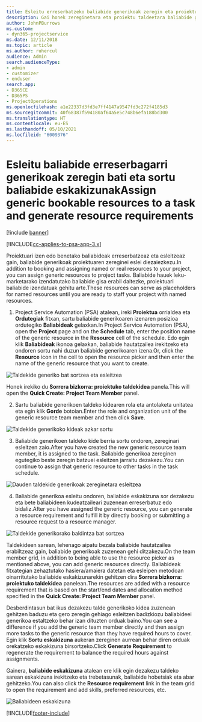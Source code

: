 ```yaml
---
title: Esleitu erreserbatzeko baliabide generikoak zeregin eta proiektu talde bati
description: Gai honek zereginetara eta proiektu taldeetara baliabide generikoak erreserbatzeko informazioa eskaintzen du.
author: JohnPBurrows
ms.custom:
- dyn365-projectservice
ms.date: 12/11/2018
ms.topic: article
ms.author: ruhercul
audience: Admin
search.audienceType:
- admin
- customizer
- enduser
search.app:
- D365CE
- D365PS
- ProjectOperations
ms.openlocfilehash: a1e22337d3fd3e7ff4147a9547fd3c272f4185d3
ms.sourcegitcommit: 40f68387f594180af64a5e5c748b6efa188bd300
ms.translationtype: HT
ms.contentlocale: eu-ES
ms.lasthandoff: 05/10/2021
ms.locfileid: "6009376"
---
```

# <a name="assign-generic-bookable-resources-to-a-task-and-generate-resource-requirements"></a><span data-ttu-id="46cc2-103">Esleitu baliabide erreserbagarri generikoak zeregin bati eta sortu baliabide eskakizunak</span><span class="sxs-lookup"><span data-stu-id="46cc2-103">Assign generic bookable resources to a task and generate resource requirements</span></span> 

[!include [banner](../includes/psa-now-project-operations.md)]

[!INCLUDE[cc-applies-to-psa-app-3.x](../includes/cc-applies-to-psa-app-3x.md)]

<span data-ttu-id="46cc2-104">Proiektuari izen edo benetako baliabideak erreserbatzeaz eta esleitzeaz gain, baliabide generikoak proiektuaren zereginei eslei diezaiezkezu.</span><span class="sxs-lookup"><span data-stu-id="46cc2-104">In addition to booking and assigning named or real resources to your project, you can assign generic resources to project tasks.</span></span> <span data-ttu-id="46cc2-105">Baliabide hauek leku-marketarako izendatutako baliabide gisa erabil daitezke, proiektuari baliabide izendatuak gehitu arte.</span><span class="sxs-lookup"><span data-stu-id="46cc2-105">These resources can serve as placeholders for named resources until you are ready to staff your project with named resources.</span></span> 

1. <span data-ttu-id="46cc2-106">Project Service Automation (PSA) atalean, ireki **Proiektua** orrialdea eta **Ordutegiak** fitxan, sartu baliabide generikoaren izenaren posizioa ordutegiko **Baliabideak** gelaxkan.</span><span class="sxs-lookup"><span data-stu-id="46cc2-106">In Project Service Automation (PSA), open the **Project** page and on the **Schedule** tab, enter the position name of the generic resource in the **Resource** cell of the schedule.</span></span> <span data-ttu-id="46cc2-107">Edo egin klik **Baliabideak** ikonoa gelaxkan, baliabide hautatzailea irekitzeko eta ondoren sortu nahi duzun baliabide generikoaren izena.</span><span class="sxs-lookup"><span data-stu-id="46cc2-107">Or, click the **Resource** icon in the cell to open the resource picker and then enter the name of the generic resource that you want to create.</span></span>

![Taldekide generiko bat sortzea eta esleitzea](media/RM-how-to-9.png)

<span data-ttu-id="46cc2-109">Honek irekiko du **Sorrera bizkorra: proiektuko taldekidea** panela.</span><span class="sxs-lookup"><span data-stu-id="46cc2-109">This will open the **Quick Create: Project Team Member** panel.</span></span> 

2. <span data-ttu-id="46cc2-110">Sartu baliabide generikoen taldeko kidearen rola eta antolaketa unitatea eta egin klik **Gorde** botoian.</span><span class="sxs-lookup"><span data-stu-id="46cc2-110">Enter the role and organization unit of the generic resource team member and then click **Save**.</span></span>

![Taldekide generikoko kideak azkar sortu](media/RM-how-to-10.png)

3. <span data-ttu-id="46cc2-112">Baliabide generikoen taldeko kide berria sortu ondoren, zereginari esleitzen zaio.</span><span class="sxs-lookup"><span data-stu-id="46cc2-112">After you have created the new generic resource team member, it is assigned to the task.</span></span> <span data-ttu-id="46cc2-113">Baliabide generikoa zereginen egutegiko beste zeregin batzuei esleitzen jarraitu dezakezu.</span><span class="sxs-lookup"><span data-stu-id="46cc2-113">You can continue to assign that generic resource to other tasks in the task schedule.</span></span>

![Dauden taldekide generikoak zereginetara esleitzea](media/RM-how-to-11.png)

4. <span data-ttu-id="46cc2-115">Baliabide generikoa esleitu ondoren, baliabide eskakizuna sor dezakezu eta bete baliabideen kudeatzaileari zuzenean erreserbatuz edo bidaliz.</span><span class="sxs-lookup"><span data-stu-id="46cc2-115">After you have assigned the generic resource, you can generate a resource requirement and fulfill it by directly booking or submitting a resource request to a resource manager.</span></span>

![Taldekide generikorako baldintza bat sortzea](media/RM-how-to-12.png)

<span data-ttu-id="46cc2-117">Taldekideen sarean, lehenago aipatu bezala baliabide hautatzailea erabiltzeaz gain, baliabide generikoak zuzenean gehi ditzakezu.</span><span class="sxs-lookup"><span data-stu-id="46cc2-117">On the team member grid, in addition to being able to use the resource picker as mentioned above, you can add generic resources directly.</span></span> <span data-ttu-id="46cc2-118">Baliabideak fitxategian zehaztutako hasiera/amaiera datetan eta esleipen metodoan oinarritutako baliabide eskakizunarekin gehitzen dira **Sorrera bizkorra: proiektuko taldekidea** panelean.</span><span class="sxs-lookup"><span data-stu-id="46cc2-118">The resources are added with a resource requirement that is based on the start/end dates and allocation method specified in the **Quick Create: Project Team Member** panel.</span></span>

<span data-ttu-id="46cc2-119">Desberdintasun bat ikus dezakezu talde generikoko kidea zuzenean gehitzen baduzu eta gero zeregin gehiago esleitzen badizkiozu baliabideei generikoa estaltzeko behar izan dituzten orduak baino.</span><span class="sxs-lookup"><span data-stu-id="46cc2-119">You can see a difference if you add the generic team member directly and then assign more tasks to the generic resource than they have required hours to cover.</span></span> <span data-ttu-id="46cc2-120">Egin klik **Sortu eskakizuna** aukeran zereginen aurrean behar diren orduak orekatzeko eskakizuna birsortzeko.</span><span class="sxs-lookup"><span data-stu-id="46cc2-120">Click **Generate Requirement** to regenerate the requirement to balance the required hours against assignments.</span></span>

<span data-ttu-id="46cc2-121">Gainera, **baliabide eskakizuna** atalean ere klik egin dezakezu taldeko sarean eskakizuna irekitzeko eta trebetasunak, baliabide hobetsiak eta abar gehitzeko.</span><span class="sxs-lookup"><span data-stu-id="46cc2-121">You can also click the **Resource requirement** link in the team grid to open the requirement and add skills, preferred resources, etc.</span></span>

![Baliabideen eskakizuna](media/RM-how-to-13.png)



[!INCLUDE[footer-include](../includes/footer-banner.md)]